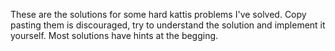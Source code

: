 These are the solutions for some hard kattis problems I've solved. 
Copy pasting them is discouraged, try to understand the solution and implement it yourself. 
Most solutions have hints at the begging.
